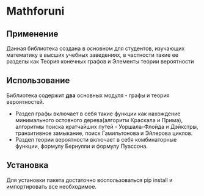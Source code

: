 # Mathforuni

## Применение
Данная библиотека создана в основном для студентов, изучающих математику в высших учебных заведениях, в частности такие ее разделы как Теория конечных графов и Элементы теории вероятности

## Использование
Библиотека содержит **два** основных модуля - графы и теория вероятностей.
- Раздел графы включает в себя такие функции как нахождение минимального остовного дерева(алгоритм Краскала и Прима), алгоритмы поиска кратчайших путей -  Уоршала-Флойда и Дэйкстры, транзитивное замыкание, поиск Гамильтонова и Эйлерова циклов.
-  Раздел теории вероятности включает в себя комбинаторные функции, формулу Бернулли и формулу Пуассона.

## Установка

Для установки пакета достаточно воспользоваться pip install и импортировать все необходимое.

